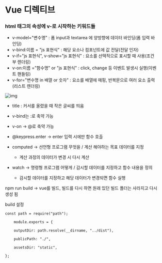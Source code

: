 # Vue 디렉티브

### html 태그의 속성에 v-로 시작하는 키워드들

- v-model="변수명" : 폼 input과 textarea 에 양방향에 데이터 바인딩(폼 입력 바인딩)
- v-bind:이름 = "js 표현식" : 해당 요소나 컴포넌트에 값 전달(전달 인자)
- v-if="js 표현식", v-show="js 표현식" : 요소를 선택적으로 표시할 때 사용(조건부 렌더링)
- v-on:이름 ="함수명" or "js 표현식" : click, change 등 이벤트 발생시 실행(이벤트 핸들링)
- v-for="변수명 in 배열 or 숫자" : 요소를 배열에 매핑, 반복문으로 여러 요소 출력(리스트 렌더링)

![img](https://cdn.discordapp.com/attachments/826704810337239080/849142489767739412/unknown.png)

- title : 커서를 올렸을 때 작은 글씨를 띄움

- v-bind는 :로 축약 가능

- v-on -> @로 축약 가능

- @keypress.enter -> enter 입력 시에만 함수 호출

- computed -> 선언형 프로그램 무엇을 / 계산 해야하는 목표 데이터를 지정

  - 계산 과정의 데이터가 변경 시 다시 계산

- watch -> 명령형 프로그램 어떻게 / 감시할 데이터를 지정하고 함수 내용을 정의

  - 감시할 데이터를 지정하고 해당 데이터가 변경되면 함수 실행

npm run build -> vue를 빌드, 빌드를 다시 하면 원래 있던 빌드 폴더는 사라지고 다시 생성 됨

build 설정

```
const path = require("path");

	module.exports = {

	outputDir: path.resolve(__dirname, "../dist"),

	publicPath: "./",

	assetsDir: "static",

};
```
